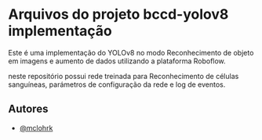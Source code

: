 
# Arquivos do projeto bccd-yolov8 implementação
Este é uma implementação do YOLOv8 no modo Reconhecimento de objeto em imagens e aumento de dados utilizando a plataforma Roboflow.

neste repositório possui rede treinada para Reconhecimento de células sanguíneas, parámetros de configuração da rede e log de eventos.
## Autores

- [@mclohrk](https://github.com/mclohrk)


